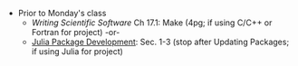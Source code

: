 - Prior to Monday's class
   + _Writing Scientific Software_ Ch 17.1: Make (4pg; if using C/C++ or Fortran for project) -or-
   + [Julia Package Development](https://pkgdocs.julialang.org/v1/managing-packages/): Sec. 1-3 (stop after Updating Packages; if using Julia for project)
